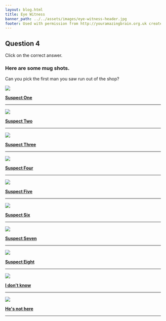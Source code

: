 ```yaml
---
layout: blog.html
title: Eye Witness
banner_path: ../../assets/images/eye-witness-header.jpg
footer: Used with permission from http://youramazingbrain.org.uk created by At-Bristol Science centre
---
```

## Question 4

Click on the correct answer.

### Here are some mug shots.
Can you pick the first man you saw run out of the shop?

[![](../../assets/images/eye-witness-mug01.jpg)](eye-witness-p11)

[](page11)[**Suspect One**](eye-witness-p11)

***

[![](../../assets/images/eye-witness-mug02.jpg)](eye-witness-p11)

[](page11)[**Suspect Two**](eye-witness-p11)

***

[![](../../assets/images/eye-witness-mug03.jpg)](eye-witness-p11)

[](page11)[**Suspect Three**](eye-witness-p11)

***

[![](../../assets/images/eye-witness-mug04.jpg)](eye-witness-p11)

[](page11)[**Suspect Four**](eye-witness-p1)

***

[![](../../assets/images/eye-witness-mug05.jpg)](eye-witness-p11)

[](page11)[**Suspect Five**](eye-witness-p11)

***

[![](../../assets/images/eye-witness-mug06.jpg)](eye-witness-p11)

[](page11.html)[**Suspect Six**](eye-witness-p11)

***

[![](../../assets/images/eye-witness-mug07.jpg)](eye-witness-p11)

[](page11)[**Suspect Seven**](eye-witness-p11)

***

[![](../../assets/images/eye-witness-mug08.jpg)](eye-witness-p11)

[](page11)[**Suspect Eight**](eye-witness-p11)

***

[![](../../assets/images/eye-witness-mug09.gif)](eye-witness-p12)

[](page12)[**I don't know**](eye-witness-p12)

***

[![](../../assets/images/eye-witness-mug10.gif)](eye-witness-p13)

[](page13)[**He's not here**](eye-witness-p13)

***
